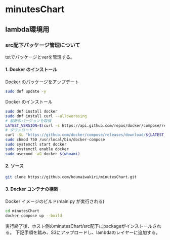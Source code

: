 # minutesChart

## lambda環境用

### src配下パッケージ管理について
txtでパッケージとverを管理する。
#### 1. Docker のインストール

Docker のパッケージをアップデート

```bash
sudo dnf update -y
```

Docker のインストール

```bash
sudo dnf install docker
sudo dnf install curl --allowerasing
# 最新のバージョンを取得
LATEST_VERSION=$(curl -s https://api.github.com/repos/docker/compose/releases/latest | grep -oP '"tag_name": "\K(.*)(?=")')
# ダウンロード
curl -SL "https://github.com/docker/compose/releases/download/${LATEST_VERSION}/docker-compose-$(uname -s)-$(uname -m)" -o /usr/local/bin/docker-compose
sudo chmod 750 /usr/local/bin/docker-compose
sudo systemctl start docker
sudo systemctl enable docker
sudo usermod -aG docker $(whoami)
```

#### 2. ソース

```bash
git clone https://github.com/houmaiwakiri/minutesChart.git
```

#### 3. Docker コンテナの構築

Docker イメージのビルド(main.py が実行される)

```bash
cd minutesChart
docker-compose up --build
```

実行終了後、ホスト側のminutesChart/src配下にpackageがインストールされる。
下記手順を踏み、S3にアップロードし、lambdaのレイヤーに追加する。
